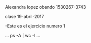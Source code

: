 Alexandra lopez obando 
1530267-3743	

clase 19-abril-2017


-Este es el ejercicio numero 1

...
ps -A | wc -l
...
